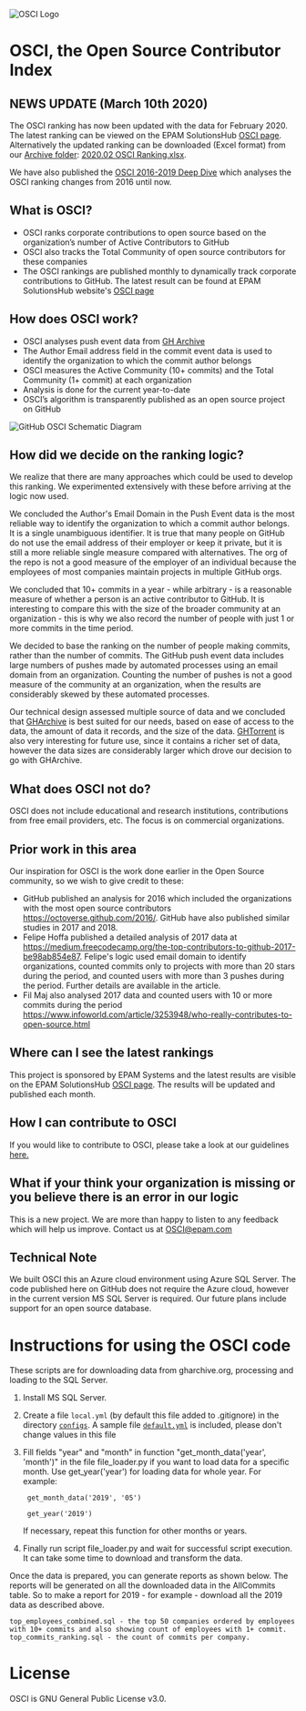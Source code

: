 ![OSCI Logo](https://github.com/epam/OSCI/blob/master/images/OSCI_Logo.png)
# OSCI, the Open Source Contributor Index

## NEWS UPDATE (March 10th 2020)

The OSCI ranking has now been updated with the data for February 2020.  
The latest ranking can be viewed on the EPAM SolutionsHub [OSCI page](https://solutionshub.epam.com/osci).
Alternatively the updated ranking can be downloaded (Excel format) from our [Archive folder](Archive): [2020.02 OSCI Ranking.xlsx](Archive/2020.02_OSCI_Ranking.xlsx).

We have also published the [OSCI 2016-2019 Deep Dive](https://solutionshub.epam.com/blog/post/open-source-contributor-index) which analyses the OSCI ranking changes from 2016 until now.

## What is OSCI?

* OSCI ranks corporate contributions to open source based on the organization’s number of Active Contributors to GitHub
* OSCI also tracks the Total Community of open source contributors for these companies
* The OSCI rankings are published monthly to dynamically track corporate contributions to GitHub. The latest result can be found at EPAM SolutionsHub website's [OSCI page](https://solutionshub.epam.com/osci)

## How does OSCI work?

* OSCI analyses push event data from [GH Archive](https://www.gharchive.org/)
* The Author Email address field in the commit event data is used to identify the organization to which the commit author belongs
* OSCI measures the Active Community (10+ commits) and the Total Community (1+ commit) at each organization
* Analysis is done for the current year-to-date
* OSCI’s algorithm is transparently published as an open source project on GitHub


![GitHub OSCI Schematic Diagram](https://github.com/epam/OSCI/blob/master/images/GitHub_OSCI_Schematic.png)

## How did we decide on the ranking logic?

We realize that there are many approaches which could be used to develop this ranking. We experimented extensively with these before arriving at the logic now used.

We concluded the Author's Email Domain in the Push Event data is the most reliable way to identify the organization to which a commit author belongs. It is a single unambiguous identifier. 
It is true that many people on GitHub do not use the email address of their employer or keep it private, but it is still a more reliable single measure compared with alternatives.  The org of the repo is not a good measure of the employer of an individual because the employees of most companies maintain projects in multiple GitHub orgs.

We concluded that 10+ commits in a year - while arbitrary - is a reasonable measure of whether a person is an active contributor to GitHub. 
It is interesting to compare this with the size of the broader community at an organization - this is why we also record the number of people with just 1 or more commits in the time period.

We decided to base the ranking on the number of people making commits, rather than the number of commits.  The GitHub push event data includes large numbers of pushes made by automated processes using an email domain from an organization. Counting the number of pushes is not a good measure of the community at an organization, when the results are considerably skewed by these automated processes. 

Our technical design assessed multiple source of data and we concluded that [GHArchive](https://www.gharchive.org/) is best suited for our needs, based on ease of access to the data, the amount of data it records, and the size of the data. 
[GHTorrent](http://ghtorrent.org/) is also very interesting for  future use, since it contains a richer set of data, however the data sizes are considerably larger which drove our decision to go with GHArchive.

## What does OSCI not do?

OSCI does not include educational and research institutions, contributions from free email providers, etc. The focus is on commercial organizations.

## Prior work in this area

Our inspiration for OSCI is the work done earlier in the Open Source community, so we wish to give credit to these:
* GitHub published an analysis for 2016 which included the organizations with the most open source contributors https://octoverse.github.com/2016/. GitHub have also published similar studies in 2017 and 2018.
* Felipe Hoffa published a detailed analysis of 2017 data at https://medium.freecodecamp.org/the-top-contributors-to-github-2017-be98ab854e87. Felipe's logic used email domain to identify organizations, counted commits only to projects with more than 20 stars during the period, and counted users with more than 3 pushes during the period. Further details are available in the article.
* Fil Maj also analysed 2017 data and counted users with 10 or more commits during the period https://www.infoworld.com/article/3253948/who-really-contributes-to-open-source.html


## Where can I see the latest rankings
This project is sponsored by EPAM Systems and the latest results are visible on the EPAM SolutionsHub [OSCI page](https://solutionshub.epam.com/osci). The results will be updated and published each month.

## How I can contribute to OSCI
If you would like to contribute to OSCI, please take a look at our guidelines [here.](https://github.com/epam/OSCI/blob/master/CONTRIBUTING.md)

## What if your think your organization is missing or you believe there is an error in our logic
This is a new project. We are more than happy to listen to any feedback which will help us improve.
Contact us at OSCI@epam.com

## Technical Note
We built OSCI this an Azure cloud environment using Azure SQL Server. The code published here on GitHub does not require the Azure cloud, however in the current version MS SQL Server is required. Our future plans include support for an open source database.

# Instructions for using the OSCI code

These scripts are for downloading data from gharchive.org, processing and loading to the SQL Server.

1) Install MS SQL Server.

2) Create a file `local.yml` (by default this file added to .gitignore) in the directory [`configs`](osci/config/files). 
A sample file [`default.yml`](osci/config/files/default.yml) is included, please don't change values in this file
3) Fill fields "year" and "month" in function "get_month_data('year', 'month')" in the file 
   file_loader.py if you want to load data for a specific month.  Use get_year('year') for loading data for whole year.
   For example: 
        
        get_month_data('2019', '05')
        
        get_year('2019')
   
   If necessary, repeat this function for other months or years.

4) Finally run script file_loader.py and wait for successful script execution. It can take some time to download and transform the data.

Once the data is prepared, you can generate reports as shown below. The reports will be generated on all the downloaded data in the AllCommits table. So to make a report for 2019 - for example - download all the 2019 data as described above.

    top_employees_combined.sql - the top 50 companies ordered by employees with 10+ commits and also showing count of employees with 1+ commit. 
    top_commits_ranking.sql - the count of commits per company.
    
    
# License
OSCI is GNU General Public License v3.0.
